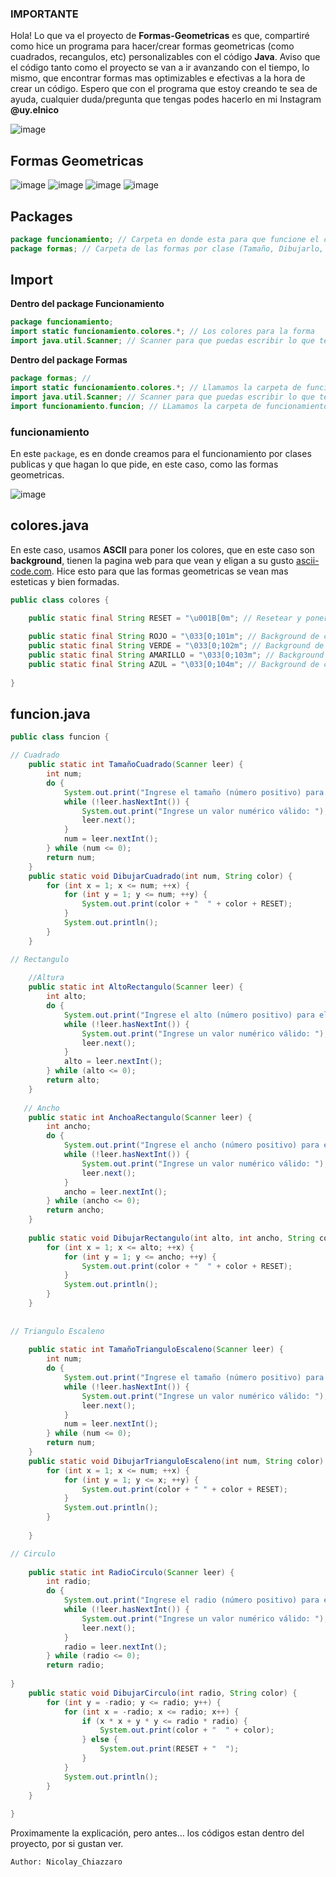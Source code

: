 ### IMPORTANTE

Hola! Lo que va el proyecto de **Formas-Geometricas** es que, compartiré como hice un programa para hacer/crear formas geometricas (como cuadrados, recangulos, etc) personalizables con el código **Java**. Aviso que el código tanto como el proyecto se van a ir avanzando con el tiempo, lo mismo, que encontrar formas mas optimizables e efectivas a la hora de crear un código. Espero que con el programa que estoy creando te sea de ayuda, cualquier duda/pregunta que tengas podes hacerlo en mi Instagram **@uy.elnico**

![image](https://github.com/uyelnico/Login/assets/145890121/f5fe4947-89d2-40a1-8ff9-93c85962355a)

## Formas Geometricas

![image](https://github.com/uyelnico/Formas-Geometricas/assets/145890121/c6d10247-2685-43f3-b718-d50de1d5970f)
![image](https://github.com/uyelnico/Formas-Geometricas/assets/145890121/ade9f0c0-6ad0-42d5-bb56-091ba8081c43)
![image](https://github.com/uyelnico/Formas-Geometricas/assets/145890121/8418f944-4327-4ff4-ac8e-62c00a49efa4)
![image](https://github.com/uyelnico/Formas-Geometricas/assets/145890121/8e733a9d-2fe2-4aac-a014-1e7bd49e7651)

## Packages

```java
package funcionamiento; // Carpeta en donde esta para que funcione el código (para el inicio de código, color de las formas, etc)
package formas; // Carpeta de las formas por clase (Tamaño, Dibujarlo, Radio, etc)
```

## Import

**Dentro del package Funcionamiento**
```java
package funcionamiento;
import static funcionamiento.colores.*; // Los colores para la forma
import java.util.Scanner; // Scanner para que puedas escribir lo que te pide el código (tamaño, alto, ancho, radio, etc) dependiendo de la forma elegida
```

**Dentro del package Formas**

```java
package formas; //
import static funcionamiento.colores.*; // Llamamos la carpeta de funcionamiento para que pueda establecer los colores de la forma
import java.util.Scanner; // Scanner para que puedas escribir lo que te pide el código (tamaño, alto, ancho, radio, etc) dependiendo de la forma elegida
import funcionamiento.funcion; // LLamamos la carpeta de funcionamiento para que pueda ejecutarse cada forma
```

### funcionamiento

En este `package`, es en donde creamos para el funcionamiento por clases publicas y que hagan lo que pide, en este caso, como las formas geometricas.

![image](https://github.com/uyelnico/Formas-Geometricas/assets/145890121/752c3582-3fd9-4a72-903d-1fe99a2f25e4)

## colores.java

En este caso, usamos **ASCII** para poner los colores, que en este caso son **background**, tienen la pagina web para que vean y eligan a su gusto [ascii-code.com](https://www.ascii-code.com/html-color-names). Hice esto para que las formas geometricas se vean mas esteticas y bien formadas.

```java
public class colores {
	
    public static final String RESET = "\u001B[0m"; // Resetear y ponerlo como se ve normalmente

    public static final String ROJO = "\033[0;101m"; // Background de color Rojo
    public static final String VERDE = "\033[0;102m"; // Background de color Verde
    public static final String AMARILLO = "\033[0;103m"; // Background de color Amarillo
    public static final String AZUL = "\033[0;104m"; // Background de color Azul
	
}
```

## funcion.java

```java
public class funcion {

// Cuadrado
    public static int TamañoCuadrado(Scanner leer) {
    	int num;
        do {
            System.out.print("Ingrese el tamaño (número positivo) para el Cuadrado: ");
            while (!leer.hasNextInt()) {
                System.out.print("Ingrese un valor numérico válido: ");
                leer.next();
            }
            num = leer.nextInt();
        } while (num <= 0);
        return num;
    }
    public static void DibujarCuadrado(int num, String color) {
        for (int x = 1; x <= num; ++x) {
            for (int y = 1; y <= num; ++y) {
                System.out.print(color + "  " + color + RESET);
            }
            System.out.println();
        }
    }

// Rectangulo
    
    //Altura
    public static int AltoRectangulo(Scanner leer) {
    	int alto;
        do {
            System.out.print("Ingrese el alto (número positivo) para el Rectangulo: ");
            while (!leer.hasNextInt()) {
                System.out.print("Ingrese un valor numérico válido: ");
                leer.next();
            }
            alto = leer.nextInt();
        } while (alto <= 0);
        return alto;
    }
    
   // Ancho 
    public static int AnchoaRectangulo(Scanner leer) {
    	int ancho;
        do {
            System.out.print("Ingrese el ancho (número positivo) para el Rectangulo: ");
            while (!leer.hasNextInt()) {
                System.out.print("Ingrese un valor numérico válido: ");
                leer.next();
            }
            ancho = leer.nextInt();
        } while (ancho <= 0);
        return ancho;
    }
 
    public static void DibujarRectangulo(int alto, int ancho, String color) {
        for (int x = 1; x <= alto; ++x) {
            for (int y = 1; y <= ancho; ++y) {
                System.out.print(color + "  " + color + RESET);
            }
            System.out.println();
        }
    }
    
    
// Triangulo Escaleno
    
    public static int TamañoTrianguloEscaleno(Scanner leer) {
    	int num;
        do {
            System.out.print("Ingrese el tamaño (número positivo) para el Triángulo Escaleno: ");
            while (!leer.hasNextInt()) {
                System.out.print("Ingrese un valor numérico válido: ");
                leer.next();
            }
            num = leer.nextInt();
        } while (num <= 0);
        return num;
    }
    public static void DibujarTrianguloEscaleno(int num, String color) {
        for (int x = 1; x <= num; ++x) {
            for (int y = 1; y <= x; ++y) {
                System.out.print(color + " " + color + RESET);
            }
            System.out.println();
        }
    
    }

// Circulo
    
    public static int RadioCirculo(Scanner leer) {
    	int radio;
        do {
            System.out.print("Ingrese el radio (número positivo) para el Circulo: ");
            while (!leer.hasNextInt()) {
                System.out.print("Ingrese un valor numérico válido: ");
                leer.next();
            }
            radio = leer.nextInt();
        } while (radio <= 0);
        return radio;
    
}  
    public static void DibujarCirculo(int radio, String color) {
        for (int y = -radio; y <= radio; y++) {
            for (int x = -radio; x <= radio; x++) {
                if (x * x + y * y <= radio * radio) {
                    System.out.print(color + "  " + color);
                } else {
                    System.out.print(RESET + "  ");
                }
            }
            System.out.println();
        }
    }
    
}
```

Proximamente la explicación, pero antes... los códigos estan dentro del proyecto, por si gustan ver.

`Author: Nicolay_Chiazzaro`
